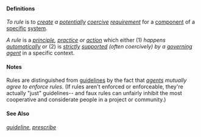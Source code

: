 #### Definitions

*To rule* is to *[create](https://github.com/gcassel/Modular-Organization-Terminology/blob/master/terms/create.md) a [potentially](https://github.com/gcassel/Modular-Organization-Terminology/blob/master/terms/potential.md) [coercive](https://github.com/gcassel/Modular-Organization-Terminology/blob/master/terms/coerce.md) [requirement](https://github.com/gcassel/Modular-Organization-Terminology/blob/master/terms/require.md)* for a [component](https://github.com/gcassel/Modular-Organization-Terminology/blob/master/terms/component.md) of a [specific](https://github.com/gcassel/Modular-Organization-Terminology/blob/master/terms/specific.md) [system](https://github.com/gcassel/Modular-Organization-Terminology/blob/master/terms/system.md). 

*A rule* is a *[principle](https://github.com/gcassel/Modular-Organization-Terminology/blob/master/terms/principle.md), [practice](https://github.com/gcassel/Modular-Organization-Terminology/blob/master/terms/practice.md) or [action](https://github.com/gcassel/Modular-Organization-Terminology/blob/master/terms/act.md)* which either (1) *happens [automatically](https://github.com/gcassel/Modular-Organization-Terminology/blob/master/terms/automate.md)* or (2) is *[strictly](https://github.com/gcassel/Modular-Organization-Terminology/blob/master/terms/strict.md) [supported](https://github.com/gcassel/Modular-Organization-Terminology/blob/master/terms/support.md) (often coercively) by a [governing](https://github.com/gcassel/Modular-Organization-Terminology/blob/master/terms/govern.md) [agent](https://github.com/gcassel/Modular-Organization-Terminology/blob/master/terms/agent.md)* in a specific context.

#### Notes
Rules are distinguished from [guidelines](https://github.com/gcassel/Modular-Organization-Terminology/blob/master/terms/guideline.md) by the fact that *[agents](https://github.com/gcassel/Modular-Organization-Terminology/blob/master/terms/agent.md) mutually agree to enforce rules*.  (If rules aren't enforced or enforceable, they're actually "just" guidelines-- and faux rules can unfairly inhibit the most cooperative and considerate people in a project or community.)

#### See Also 
*[guideline](https://github.com/gcassel/Modular-Organization-Terminology/blob/master/terms/guideline.md)*, *[prescribe](https://github.com/gcassel/Modular-Organization-Terminology/blob/master/terms/prescribe.md)*
